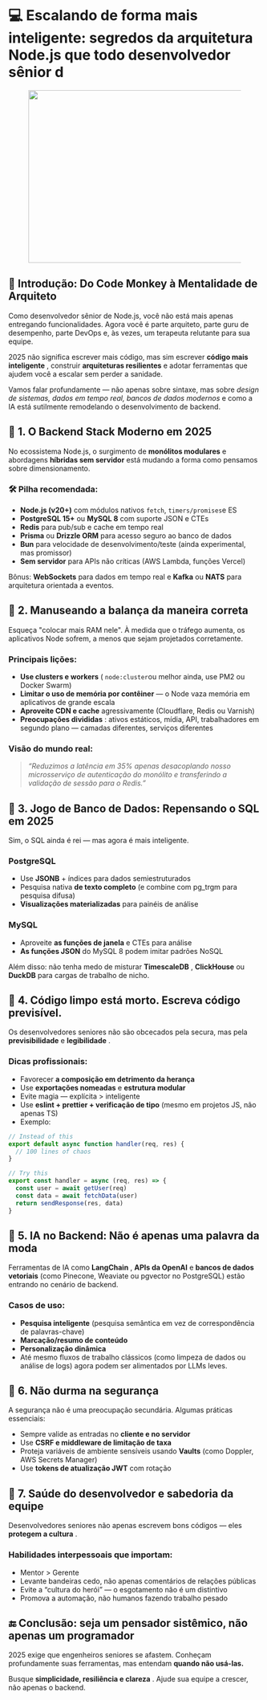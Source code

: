 # 💻 Escalando de forma mais inteligente: segredos da arquitetura Node.js que todo desenvolvedor sênior d

<figure><img src="https://miro.medium.com/v2/resize:fit:612/1*UcI8hHlYOWiGuLGM61N7xQ.jpeg" alt="" height="344" width="612"><figcaption></figcaption></figure>

## 🚀 Introdução: Do ​​Code Monkey à Mentalidade de Arquiteto <a href="#id-4930" id="id-4930"></a>

Como desenvolvedor sênior de Node.js, você não está mais apenas entregando funcionalidades. Agora você é parte arquiteto, parte guru de desempenho, parte DevOps e, às vezes, um terapeuta relutante para sua equipe.

2025 não significa escrever mais código, mas sim escrever **código mais inteligente** , construir **arquiteturas resilientes** e adotar ferramentas que ajudem você a escalar sem perder a sanidade.

Vamos falar profundamente — não apenas sobre sintaxe, mas sobre _design de sistemas, dados em tempo real, bancos de dados modernos_ e como a IA está sutilmente remodelando o desenvolvimento de backend.

## 🧱 1. O Backend Stack Moderno em 2025 <a href="#f48a" id="f48a"></a>

No ecossistema Node.js, o surgimento de **monólitos modulares** e abordagens **híbridas sem servidor** está mudando a forma como pensamos sobre dimensionamento.

### 🛠 Pilha recomendada: <a href="#id-74de" id="id-74de"></a>

* **Node.js (v20+)** com módulos nativos `fetch`, `timers/promises`e ES
* **PostgreSQL 15+** ou **MySQL 8** com suporte JSON e CTEs
* **Redis** para pub/sub e cache em tempo real
* **Prisma** ou **Drizzle ORM** para acesso seguro ao banco de dados
* **Bun** para velocidade de desenvolvimento/teste (ainda experimental, mas promissor)
* **Sem servidor** para APIs não críticas (AWS Lambda, funções Vercel)

Bônus: **WebSockets** para dados em tempo real e **Kafka** ou **NATS** para arquitetura orientada a eventos.

## 🧠 2. Manuseando a balança da maneira correta <a href="#id-8803" id="id-8803"></a>

Esqueça "colocar mais RAM nele". À medida que o tráfego aumenta, os aplicativos Node sofrem, a menos que sejam projetados corretamente.

### Principais lições: <a href="#c919" id="c919"></a>

* **Use clusters e workers** ( `node:cluster`ou melhor ainda, use PM2 ou Docker Swarm)
* **Limitar o uso de memória por contêiner** — o Node vaza memória em aplicativos de grande escala
* **Aproveite CDN e cache** agressivamente (Cloudflare, Redis ou Varnish)
* **Preocupações divididas** : ativos estáticos, mídia, API, trabalhadores em segundo plano — camadas diferentes, serviços diferentes

### Visão do mundo real: <a href="#id-91f1" id="id-91f1"></a>

> _“Reduzimos a latência em 35% apenas desacoplando nosso microsserviço de autenticação do monólito e transferindo a validação de sessão para o Redis.”_

## 🧠 3. Jogo de Banco de Dados: Repensando o SQL em 2025 <a href="#id-6659" id="id-6659"></a>

Sim, o SQL ainda é rei — mas agora é mais inteligente.

### PostgreSQL <a href="#id-8628" id="id-8628"></a>

* Use **JSONB** + índices para dados semiestruturados
* Pesquisa nativa **de texto completo** (e combine com pg\_trgm para pesquisa difusa)
* **Visualizações materializadas** para painéis de análise

### MySQL <a href="#id-2001" id="id-2001"></a>

* Aproveite **as funções de janela** e CTEs para análise
* **As funções JSON** do MySQL 8 podem imitar padrões NoSQL

Além disso: não tenha medo de misturar **TimescaleDB** , **ClickHouse** ou **DuckDB** para cargas de trabalho de nicho.

## 🧠 4. Código limpo está morto. Escreva código previsível. <a href="#id-5658" id="id-5658"></a>

Os desenvolvedores seniores não são obcecados pela secura, mas pela **previsibilidade** e **legibilidade** .

### Dicas profissionais: <a href="#id-65a3" id="id-65a3"></a>

* Favorecer **a composição em detrimento da herança**
* Use **exportações nomeadas** e **estrutura modular**
* Evite magia — explícita > inteligente
* Use **eslint + prettier + verificação de tipo** (mesmo em projetos JS, não apenas TS)
* Exemplo:

```javascript
// Instead of this
export default async function handler(req, res) {
  // 100 lines of chaos
}

// Try this
export const handler = async (req, res) => {
  const user = await getUser(req)
  const data = await fetchData(user)
  return sendResponse(res, data)
}
```

## 🤖 5. IA no Backend: Não é apenas uma palavra da moda <a href="#id-894a" id="id-894a"></a>

Ferramentas de IA como **LangChain** , **APIs da OpenAI** e **bancos de dados vetoriais** (como Pinecone, Weaviate ou pgvector no PostgreSQL) estão entrando no cenário de backend.

### Casos de uso: <a href="#a061" id="a061"></a>

* **Pesquisa inteligente** (pesquisa semântica em vez de correspondência de palavras-chave)
* **Marcação/resumo de conteúdo**
* **Personalização dinâmica**
* Até mesmo fluxos de trabalho clássicos (como limpeza de dados ou análise de logs) agora podem ser alimentados por LLMs leves.

## 🔐 6. Não durma na segurança <a href="#id-453f" id="id-453f"></a>

A segurança não é uma preocupação secundária. Algumas práticas essenciais:

* Sempre valide as entradas no **cliente e no servidor**
* Use **CSRF e middleware de limitação de taxa**
* Proteja variáveis ​​de ambiente sensíveis usando **Vaults** (como Doppler, AWS Secrets Manager)
* Use **tokens de atualização JWT** com rotação

## 🧘 7. Saúde do desenvolvedor e sabedoria da equipe <a href="#id-6961" id="id-6961"></a>

Desenvolvedores seniores não apenas escrevem bons códigos — eles **protegem a cultura** .

### Habilidades interpessoais que importam: <a href="#id-74e0" id="id-74e0"></a>

* Mentor > Gerente
* Levante bandeiras cedo, não apenas comentários de relações públicas
* Evite a “cultura do herói” — o esgotamento não é um distintivo
* Promova a automação, não humanos fazendo trabalho pesado

## 🔚 Conclusão: seja um pensador sistêmico, não apenas um programador <a href="#da7c" id="da7c"></a>

2025 exige que engenheiros seniores se afastem. Conheçam profundamente suas ferramentas, mas entendam **quando não usá-las.**

Busque **simplicidade, resiliência e clareza** . Ajude sua equipe a crescer, não apenas o backend.
